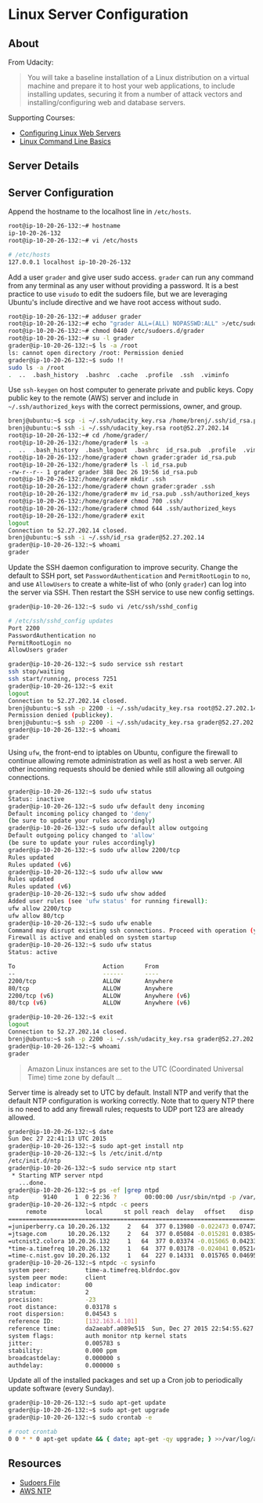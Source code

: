 Linux Server Configuration
==========================

About
-----

From Udacity:

> You will take a baseline installation of a Linux distribution on a virtual machine and prepare it to host your web applications, to include installing updates, securing it from a number of attack vectors and installing/configuring web and database servers.

Supporting Courses:

*  [Configuring Linux Web Servers](https://www.udacity.com/course/configuring-linux-web-servers--ud299)
*  [Linux Command Line Basics](https://www.udacity.com/course/linux-command-line-basics--ud595)

Server Details
--------------

Server Configuration
--------------------

Append the hostname to the localhost line in `/etc/hosts`.

```bash
root@ip-10-20-26-132:~# hostname
ip-10-20-26-132
root@ip-10-20-26-132:~# vi /etc/hosts
```

```bash
# /etc/hosts
127.0.0.1 localhost ip-10-20-26-132
```

Add a user `grader` and give user sudo access. `grader` can run any command from any terminal as any user without providing a password. It is a best practice to use `visudo` to edit the sudoers file, but we are leveraging Ubuntu's include directive and we have root access without sudo.

```bash
root@ip-10-20-26-132:~# adduser grader
root@ip-10-20-26-132:~# echo "grader ALL=(ALL) NOPASSWD:ALL" >/etc/sudoers.d/grader
root@ip-10-20-26-132:~# chmod 0440 /etc/sudoers.d/grader
root@ip-10-20-26-132:~# su -l grader
grader@ip-10-20-26-132:~$ ls -a /root
ls: cannot open directory /root: Permission denied
grader@ip-10-20-26-132:~$ sudo !!
sudo ls -a /root
.  ..  .bash_history  .bashrc  .cache  .profile  .ssh  .viminfo
```

Use `ssh-keygen` on host computer to generate private and public keys. Copy public key to the remote (AWS) server and include in `~/.ssh/authorized_keys` with the correct permissions, owner, and group.

```bash
brenj@ubuntu:~$ scp -i ~/.ssh/udacity_key.rsa /home/brenj/.ssh/id_rsa.pub root@52.27.202.14:/home/grader/
brenj@ubuntu:~$ ssh -i ~/.ssh/udacity_key.rsa root@52.27.202.14
root@ip-10-20-26-132:~# cd /home/grader/
root@ip-10-20-26-132:/home/grader# ls -a
.  ..  .bash_history  .bash_logout  .bashrc  id_rsa.pub  .profile  .viminfo
root@ip-10-20-26-132:/home/grader# chown grader:grader id_rsa.pub
root@ip-10-20-26-132:/home/grader# ls -l id_rsa.pub 
-rw-r--r-- 1 grader grader 388 Dec 26 19:56 id_rsa.pub
root@ip-10-20-26-132:/home/grader# mkdir .ssh
root@ip-10-20-26-132:/home/grader# chown grader:grader .ssh
root@ip-10-20-26-132:/home/grader# mv id_rsa.pub .ssh/authorized_keys
root@ip-10-20-26-132:/home/grader# chmod 700 .ssh/
root@ip-10-20-26-132:/home/grader# chmod 644 .ssh/authorized_keys
root@ip-10-20-26-132:/home/grader# exit
logout
Connection to 52.27.202.14 closed.
brenj@ubuntu:~$ ssh -i ~/.ssh/id_rsa grader@52.27.202.14
grader@ip-10-20-26-132:~$ whoami
grader
```

Update the SSH daemon configuration to improve security. Change the default to SSH port, set `PasswordAuthentication` and `PermitRootLogin` to `no`, and use `AllowUsers` to create a white-list of who (only `grader`) can log into the server via SSH. Then restart the SSH service to use new config settings.

```bash
grader@ip-10-20-26-132:~$ sudo vi /etc/ssh/sshd_config
```

```bash
# /etc/ssh/sshd_config updates
Port 2200
PasswordAuthentication no
PermitRootLogin no
AllowUsers grader
```

```bash
grader@ip-10-20-26-132:~$ sudo service ssh restart
ssh stop/waiting
ssh start/running, process 7251
grader@ip-10-20-26-132:~$ exit
logout
Connection to 52.27.202.14 closed.
brenj@ubuntu:~$ ssh -p 2200 -i ~/.ssh/udacity_key.rsa root@52.27.202.14
Permission denied (publickey).
brenj@ubuntu:~$ ssh -p 2200 -i ~/.ssh/udacity_key.rsa grader@52.27.202.14
grader@ip-10-20-26-132:~$ whoami
grader
```

Using `ufw`, the front-end to iptables on Ubuntu, configure the firewall to continue allowing remote administration as well as host a web server. All other incoming requests should be denied while still allowing all outgoing connections.

```bash
grader@ip-10-20-26-132:~$ sudo ufw status                                                                                   
Status: inactive
grader@ip-10-20-26-132:~$ sudo ufw default deny incoming
Default incoming policy changed to 'deny'
(be sure to update your rules accordingly)
grader@ip-10-20-26-132:~$ sudo ufw default allow outgoing
Default outgoing policy changed to 'allow'
(be sure to update your rules accordingly)
grader@ip-10-20-26-132:~$ sudo ufw allow 2200/tcp
Rules updated
Rules updated (v6)
grader@ip-10-20-26-132:~$ sudo ufw allow www
Rules updated
Rules updated (v6)
grader@ip-10-20-26-132:~$ sudo ufw show added
Added user rules (see 'ufw status' for running firewall):
ufw allow 2200/tcp
ufw allow 80/tcp
grader@ip-10-20-26-132:~$ sudo ufw enable
Command may disrupt existing ssh connections. Proceed with operation (y|n)? y
Firewall is active and enabled on system startup
grader@ip-10-20-26-132:~$ sudo ufw status
Status: active

To                         Action      From
--                         ------      ----
2200/tcp                   ALLOW       Anywhere
80/tcp                     ALLOW       Anywhere
2200/tcp (v6)              ALLOW       Anywhere (v6)
80/tcp (v6)                ALLOW       Anywhere (v6)

grader@ip-10-20-26-132:~$ exit
logout
Connection to 52.27.202.14 closed.
brenj@ubuntu:~$ ssh -p 2200 -i ~/.ssh/udacity_key.rsa grader@52.27.202.14
grader@ip-10-20-26-132:~$ whoami
grader
```

> Amazon Linux instances are set to the UTC (Coordinated Universal Time) time zone by default ...

Server time is already set to UTC by default. Install NTP and verify that the default NTP configuration is working correctly. Note that to query NTP there is no need to add any firewall rules; requests to UDP port 123 are already allowed.

```bash
grader@ip-10-20-26-132:~$ date
Sun Dec 27 22:41:13 UTC 2015
grader@ip-10-20-26-132:~$ sudo apt-get install ntp
grader@ip-10-20-26-132:~$ ls /etc/init.d/ntp 
/etc/init.d/ntp
grader@ip-10-20-26-132:~$ sudo service ntp start
 * Starting NTP server ntpd
   ...done.
grader@ip-10-20-26-132:~$ ps -ef |grep ntpd
ntp       9140     1  0 22:36 ?        00:00:00 /usr/sbin/ntpd -p /var/run/ntpd.pid -g -u 106:111
grader@ip-10-20-26-132:~$ ntpdc -c peers                                                                                       
     remote           local      st poll reach  delay   offset    disp
=======================================================================
=juniperberry.ca 10.20.26.132     2   64  377 0.13980 -0.022473 0.07472
=jtsage.com      10.20.26.132     2   64  377 0.05084 -0.015281 0.03854
=utcnist2.colora 10.20.26.132     1   64  377 0.03374 -0.015065 0.04233
*time-a.timefreq 10.20.26.132     1   64  377 0.03178 -0.024041 0.05214
=time-c.nist.gov 10.20.26.132     1   64  227 0.14331  0.015765 0.04695
grader@ip-10-20-26-132:~$ ntpdc -c sysinfo
system peer:          time-a.timefreq.bldrdoc.gov
system peer mode:     client
leap indicator:       00
stratum:              2
precision:            -23
root distance:        0.03178 s
root dispersion:      0.04543 s
reference ID:         [132.163.4.101]
reference time:       da2aeabf.a089e515  Sun, Dec 27 2015 22:54:55.627
system flags:         auth monitor ntp kernel stats 
jitter:               0.005783 s
stability:            0.000 ppm
broadcastdelay:       0.000000 s
authdelay:            0.000000 s
```

Update all of the installed packages and set up a Cron job to periodically update software (every Sunday).

```bash
grader@ip-10-20-26-132:~$ sudo apt-get update
grader@ip-10-20-26-132:~$ sudo apt-get upgrade
grader@ip-10-20-26-132:~$ sudo crontab -e
```

```bash
# root crontab
0 0 * * 0 apt-get update && { date; apt-get -qy upgrade; } >>/var/log/apt/auto-updates.log
```

Resources
---------

* [Sudoers File](https://www.garron.me/en/linux/visudo-command-sudoers-file-sudo-default-editor.html)
* [AWS NTP](http://docs.aws.amazon.com/AWSEC2/latest/UserGuide/set-time.html)
